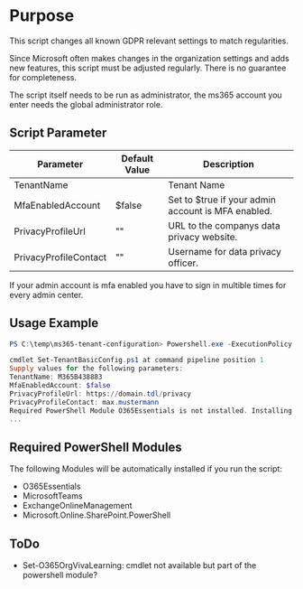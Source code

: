 # Purpose
This script changes all known GDPR relevant settings to match regularities.

Since Microsoft often makes changes in the organization settings and adds new features, this script must be adjusted regularly.
There is no guarantee for completeness.

The script itself needs to be run as administrator, the ms365 account you enter needs the global administrator role.

## Script Parameter
| Parameter | Default Value | Description |
|---|---|---|
|TenantName||Tenant Name|
|MfaEnabledAccount|$false|Set to $true if your admin account is MFA enabled.|
|PrivacyProfileUrl|""|URL to the companys data privacy website.|
|PrivacyProfileContact|""|Username for data privacy officer. |

If your admin account is mfa enabled you have to sign in multible times for every admin center.

## Usage Example
```powershell
PS C:\temp\ms365-tenant-configuration> Powershell.exe -ExecutionPolicy Bypass -File .\Set-TenantBasicConfig.ps1

cmdlet Set-TenantBasicConfig.ps1 at command pipeline position 1
Supply values for the following parameters:
TenantName: M365B438883
MfaEnabledAccount: $false
PrivacyProfileUrl: https://domain.tdl/privacy
PrivacyProfileContact: max.mustermann
Required PowerShell Module O365Essentials is not installed. Installing...
...
```

## Required PowerShell Modules
The following Modules will be automatically installed if you run the script:
- O365Essentials
- MicrosoftTeams
- ExchangeOnlineManagement
- Microsoft.Online.SharePoint.PowerShell

## ToDo
- Set-O365OrgVivaLearning: cmdlet not available but part of the powershell module?